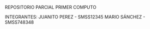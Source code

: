 REPOSITORIO PARCIAL PRIMER COMPUTO

INTEGRANTES:
JUANITO PEREZ - SMSS12345
MARIO SÁNCHEZ - SMSS748348
